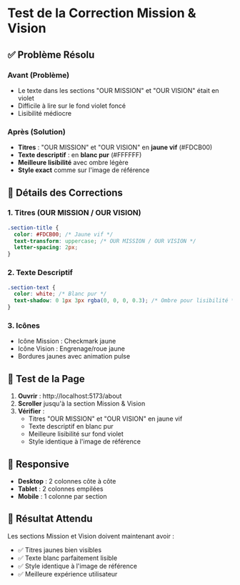 # Test de la Correction Mission & Vision

## ✅ Problème Résolu

### Avant (Problème)
- Le texte dans les sections "OUR MISSION" et "OUR VISION" était en violet
- Difficile à lire sur le fond violet foncé
- Lisibilité médiocre

### Après (Solution)
- **Titres** : "OUR MISSION" et "OUR VISION" en **jaune vif** (#FDCB00)
- **Texte descriptif** : en **blanc pur** (#FFFFFF)
- **Meilleure lisibilité** avec ombre légère
- **Style exact** comme sur l'image de référence

## 🎨 Détails des Corrections

### 1. Titres (OUR MISSION / OUR VISION)
```css
.section-title {
  color: #FDCB00; /* Jaune vif */
  text-transform: uppercase; /* OUR MISSION / OUR VISION */
  letter-spacing: 2px;
}
```

### 2. Texte Descriptif
```css
.section-text {
  color: white; /* Blanc pur */
  text-shadow: 0 1px 3px rgba(0, 0, 0, 0.3); /* Ombre pour lisibilité */
}
```

### 3. Icônes
- Icône Mission : Checkmark jaune
- Icône Vision : Engrenage/roue jaune
- Bordures jaunes avec animation pulse

## 🧪 Test de la Page

1. **Ouvrir** : http://localhost:5173/about
2. **Scroller** jusqu'à la section Mission & Vision
3. **Vérifier** :
   - Titres "OUR MISSION" et "OUR VISION" en jaune vif
   - Texte descriptif en blanc pur
   - Meilleure lisibilité sur fond violet
   - Style identique à l'image de référence

## 📱 Responsive

- **Desktop** : 2 colonnes côte à côte
- **Tablet** : 2 colonnes empilées
- **Mobile** : 1 colonne par section

## 🎯 Résultat Attendu

Les sections Mission et Vision doivent maintenant avoir :
- ✅ Titres jaunes bien visibles
- ✅ Texte blanc parfaitement lisible
- ✅ Style identique à l'image de référence
- ✅ Meilleure expérience utilisateur

